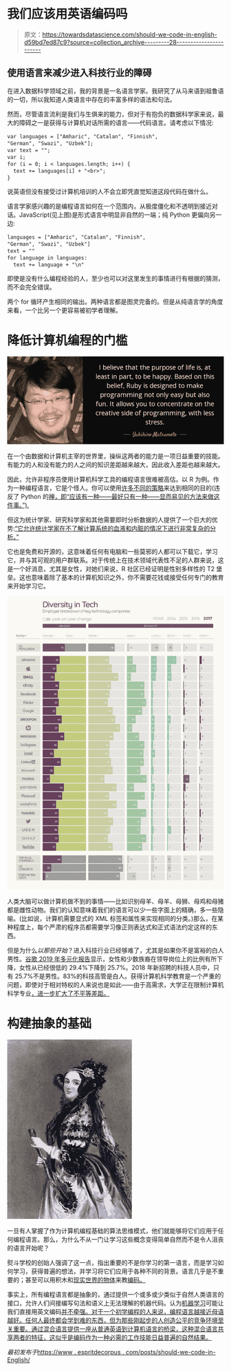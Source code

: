 # 我们应该用英语编码吗

> 原文：<https://towardsdatascience.com/should-we-code-in-english-d59bd7ed87c9?source=collection_archive---------28----------------------->

## 使用语言来减少进入科技行业的障碍

在进入数据科学领域之前，我的背景是一名语言学家。我研究了从马来语到祖鲁语的一切，所以我知道人类语言中存在的丰富多样的语法和句法。

然而，尽管语言流利是我们与生俱来的能力，但对于有抱负的数据科学家来说，最大的障碍之一是获得与计算机对话所需的语言——代码语言。请考虑以下情况:

```
var languages = ["Amharic", "Catalan", "Finnish",
"German", "Swazi", "Uzbek"];
var text = "";
var i;
for (i = 0; i < languages.length; i++) {
  text += languages[i] + "<br>";
}
```

说英语但没有接受过计算机培训的人不会立即凭直觉知道这段代码在做什么。

语言学家感兴趣的是编程语言如何在一个范围内，从极度僵化和不透明到接近对话。JavaScript(见上图)是形式语言中明显非自然的一端；纯 Python 更偏向另一边:

```
languages = ["Amharic", "Catalan", "Finnish",
"German", "Swazi", "Uzbek"]
text = ""
for language in languages:
  text += language + "\n"
```

即使是没有什么编程经验的人，至少也可以对这里发生的事情进行有根据的猜测，而不会完全错误。

两个 for 循环产生相同的输出。两种语言都是图灵完备的。但是从纯语言学的角度来看，一个比另一个更容易被初学者理解。

# 降低计算机编程的门槛

![](img/088d195eaee1a674ec9e1e8317cb09c7.png)

在一个由数据和计算机主宰的世界里，操纵这两者的能力是一项日益重要的技能。有能力的人和没有能力的人之间的知识差距越来越大，因此收入差距也越来越大。

因此，允许非程序员使用计算机科学工具的编程语言很难被高估。以 R 为例。作为一种编程语言，它是个怪人。你可以使用[许多不同的策略](https://www.quora.com/Who-uses-the-R-programming-language-and-how-do-they-use-it-Why-is-it-different-and-what-kind-of-programmer-would-be-interested-in-learning-R-language)来达到相同的目的(违反了 Python 的[禅，即“应该有一种——最好只有一种——显而易见的方法来做这件事。”).](https://www.python.org/dev/peps/pep-0020/)

但这为统计学家、研究科学家和其他需要即时分析数据的人提供了一个巨大的优势:[“它允许统计学家在不了解计算系统的血液和内脏的情况下进行非常复杂的分析。”](https://www.nytimes.com/2009/01/07/technology/business-computing/07program.html)

它也是免费和开源的，这意味着任何有电脑和一些莫邪的人都可以下载它，学习它，并与其可观的用户群联系。对于传统上在技术领域代表性不足的人群来说，这是一个好消息，尤其是女性，对她们来说，R 社区已经证明是性别多样性的 T2 堡垒。这也意味着除了基本的计算机知识之外，你不需要花钱或接受任何专门的教育来开始学习它。

![](img/d737bbc4324c6289a91c3a521ec3bb14.png)

人类大脑可以做计算机做不到的事情——比如识别母羊、母羊、母狮、母鸡和母猪都是雌性动物。我们的认知意味着我们的语言可以少一些字面上的精确，多一些隐喻。(比如说，计算机需要显式的 XML 标签和属性来实现相同的分类。)那么，在某种程度上，每个严肃的程序员都需要学习像正则表达式和正式语法约定这样的东西。

但是为什么*以那些开始*？进入科技行业已经够难了，尤其是如果你不是富裕的白人男性。[谷歌 2019 年多元化报告](https://www.forbes.com/sites/janicegassam/2019/04/07/googles-2019-diversity-report-reveals-more-progress-must-be-made/#419ead3a3bef)显示，女性和少数族裔在领导岗位上的比例有所下降，女性从已经很低的 29.4%下降到 25.7%。2018 年新招聘的科技人员中，只有 25.7%不是男性。83%的科技高管是白人。获得计算机科学教育是一个严重的问题，即使对于相对特权的人来说也是如此——由于高需求，大学正在限制计算机科学专业[，进一步扩大了不平等差距。](https://www.nytimes.com/2019/01/24/technology/computer-science-courses-college.html)

# 构建抽象的基础

![](img/198667786e072b236d67f78d46f2c4c1.png)

一旦有人掌握了作为计算机编程基础的算法思维模式，他们就能够将它们应用于任何编程语言。那么，为什么不从一门让学习这些概念变得简单自然而不是令人沮丧的语言开始呢？

熨斗学校的创始人强调了这一点，指出重要的不是你学习的第一语言，而是学习如何学习，获得普遍的想法，并学习将它们应用于各种不同的背景。语言几乎是不重要的；甚至可以用积木和[现实世界的物体](https://dynamicland.org/)来教[编码。](https://www.theinquirer.net/inquirer/news/2463065/google-introduces-project-bloks-to-teach-coding-through-physical-objects)

事实上，所有编程语言都是抽象的，通过提供一个或多或少类似于自然人类语言的接口，允许人们间接编写句法和语义上无法理解的机器代码。认为[机器学习](https://hackernoon.com/its-time-we-code-in-english-e02df6b62ecc)可能让我们直接用英文编码[并不牵强。对于一个初学编程的人来说，编程语言越接近母语越好。任何人最终都会学到难的东西，但为那些刚起步的人创造公平的竞争环境至关重要。通过混合语言提供一座从普通英语到计算机语言的桥梁，这种混合语言共享两者的特征，这似乎是编码作为一种必需的工作技能日益普遍的自然结果。](https://www.geeksforgeeks.org/natural-language-programming/)

*最初发布于*[https://www . espritdecorpus . com/posts/should-we-code-in-English/](https://www.espritdecorpus.com/posts/should-we-code-in-english/)